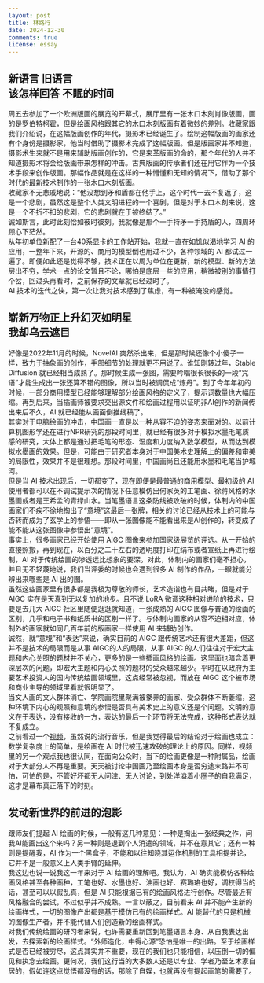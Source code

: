 ```yaml
---
layout: post
title: 林路行
date: 2024-12-30
comments: true
license: essay
---
```


## 新语言 旧语言<br>该怎样回答 不眠的时间

周五去参加了一个欧洲版画的展览的开幕式，展厅里有一张木口木刻肖像版画，画的是罗伯特柯霍，但是绘画风格跟其它的木口木刻版画有着微妙的差别。收藏家跟我们介绍说，在这幅版画创作的年代，摄影术已经诞生了。绘制这幅版画的画家还有个身份是摄影家，他当时借助了摄影术完成了这幅版画。但是版画家并不知道，摄影术生来就不是用来辅助版画创作的，它是来革版画的命的，那个年代的人并不知道摄影术将会给版画带来怎样的冲击。古典版画的传承者们还在用它作为一个技术手段来创作版画。那幅作品就是在这样的一种懵懂和无知的情况下，借助了那个时代的最新技术制作的一张木口木刻版画。
<br>
收藏家不无悲戚地说：“他没想到矛和盾都在他手上，这个时代一去不复返了，这是一个悲剧，虽然这是整个人类文明进程的一个喜剧，但是对于木口木刻来说，这是一个不折不扣的悲剧，它的悲剧就在于被终结了。”
<br>
诚如斯言，此时此刻恰如彼时彼刻。我就像是那个一手持矛一手持盾的人，四周环顾心下茫然。
<br>
从年初单位新配了一台40系显卡的工作站开始，我就一直在如饥似渴地学习 AI 的应用，一整年下来，开源的、商用的模型倒也用过不少，各种领域的 AI 都试过一遍了。即便如此还是觉得不够，技术正在以周为单位在更新，新的模型、新的方法层出不穷，学术一点的论文暂且不论，哪怕是底层一些的应用，稍微被别的事情打个岔，回过头再看时，之前保存的文章就已经过时了。
<br>
AI 技术的迭代之快，第一次让我对技术感到了焦虑，有一种被淹没的感觉。
<br>


## 崭新万物正上升幻灭如明星<br>我却乌云遮目

好像是2022年11月的时候，NovelAI 突然杀出来，但是那时候还像个小傻子一样，致力于抽象画的创作，手部细节的处理就更不用说了。谁知刚转过年，Stable Diffusion 就已经相当成熟了。那时候生成一张图，需要吟唱很长很长的一段“咒语”才能生成出一张还算不错的图像，所以当时被调侃成“炼丹”。到了今年年初的时候，一部分商用模型已经能够理解部分绘画风格的定义了，提示词数量也大幅压缩。再到后来，当插画师被要求交出源文件和绘画过程用以证明非AI创作的新闻传出来后不久，AI 就已经能从画面倒推线稿了。
<br>
其实对于电脑绘画的冲击，中国画一直是以一种从容不迫的姿态来面对的。以前计算机图形学还在进行NPR研究的那段时间里，就已经有很多对于模拟水墨毛笔质感的研究，大体上都是通过把毛笔的形态、湿度和力度纳入数学模型，从而达到模拟水墨画的效果。但是，可能由于研究者本身对于中国美术史理解上的偏差和审美的局限性，效果并不是很理想。那段时间里，中国画尚且还能用水墨和毛笔当护城河。
<br>
但是当 AI 技术出现后，一切都变了，现在即便是最普通的商用模型、最初级的 AI 使用者都可以在不调试提示次的情况下任意模仿出何家英的工笔画、徐蒋风格的水墨画或者是王希孟的青绿山水。当笔墨语言这条防线被攻破的时候，体制内的中国画家们不疾不徐地掏出了“意境”这最后一张牌，相关的讨论已经从技术上的可能与否转而成为了玄学上的参悟——即从一张图像能不能看出来是AI创作的，转变成了能不能从这张图像中参悟出“意境”。
<br>
事实上，很多画家已经开始使用 AIGC 图像来参加国家级展览的评选。从一开始的直接照搬，再到现在，以百分之二十左右的透明度打印在绢布或者宣纸上再进行绘制，AI 对于传统绘画的渗透远比想象的要深。对此，体制内的画家们毫不担心，并且无不轻蔑地说，我们当评委的时候也会遇到很多 AI 制作的作品，一眼就能分辨出来哪些是 AI 出的图。
<br>
虽然这些画家里有很多都是我极为尊敬的师长，艺术造诣也有目共睹，但是对于 AIGC 实在是天真到无以复加的地步。且不说 LoRA 微调这种相对进阶的技术，只要是去几大 AIGC 社区里随便逛逛就知道，一张成熟的 AIGC 图像与普通的绘画的区别，几乎和电子书和纸质书的区别一样了。与体制内画家的从容不迫相对应，体制外的画家就如同几百年前的版画家一样使用 AI 来辅助创作。
<br>
诚然，就“意境”和“表达”来说，确实目前的 AIGC 跟传统艺术还有很大差距，但这并不是技术的局限而是从事 AIGC的人的局限，从事 AIGC 的人们往往对于宏大主题和内心关照的题材并不关心，更多的是一些插画风格的绘画。这里面也暗含着更深层次的问题，即宏大主题和内心关照的题材的受众越来越少。平时在以政府为主要艺术投资人的国内传统绘画领域里，这点经常被忽视，而放在 AIGC 这个被市场和商业主导的领域里看就很明显了。
<br>
当文人画的文人群体消亡、学院画院里聚满被豢养的画家、受众群体不断萎缩，这种环境下内心的观照和意境的参悟是否具有美术史上的意义还是个问题。文明的意义在于表达，没有接收的一方，表达的最后一个环节将无法完成，这种形式表达就不复成立。
<br>
之前看过一个[视频](https://www.bilibili.com/festival/jzj2023?bvid=BV1m8411P7v7)，虽然说的流行音乐，但是我觉得最后的结论对于绘画也成立：数学复杂度上的简单，是绘画在 AI 时代被迅速攻破的理论上的原因。同样，视频里的另一个观点我也很认同，在面向公众时，当下的绘画更像是一种附属品，绘画对于大部分人不再是重要。天天被讨论中国画乃至绘画本身是否穷途末路并不可怕，可怕的是，不管好坏都无人问津、无人讨论，到处洋溢着小圈子的自我满足，这才是幕布真正落下的时刻。
<br>


## 发动新世界的前进的泡影

跟师友们提起 AI 绘画的时候，一般有这几种意见：一种是掏出一张经典之作，问我AI能画出这个来吗？另一种则是退到个人消遣的领域，并不在意其它；还有一种则是提醒我，AI 作为一个黑盒子，不能和以往知晓其运作机制的工具相提并论，它并不是一般意义上人类手臂的延伸。
<br>
我这边也说一说我这一年来对于 AI 绘画的理解吧。我认为，AI 确实能模仿各种绘画风格甚至各种画种，工笔也好、水墨也好、油画也好、赛璐珞也好，调校得当的话，甚至可以以假乱真，但是 AI 只能根据已有的绘画风格进行创作。尽管最近有风格融合的尝试，不过似乎并不成熟。一言以蔽之，目前看来 AI 并不能产生新的绘画样式，一切的图像产出都是基于模仿已有的绘画样式。AI 能替代的只是机械的图像生产者，并不能代替人们创造新的绘画样式。
<br>
对我们传统绘画的研习者来说，也许需要重新回到笔墨语言本身、从自我表达出发，去探索新的绘画样式。“外师造化，中得心源”恐怕是唯一的出路。至于绘画样式是否已经被穷尽，这点其实并不重要，现在的我们也只能相信，以压倒一切的偏见和执念去绘画。更何况，我们这行当的大多数人还是以专业、学者乃至艺术家自居的，假如连这点觉悟都没有的话，那除了自娱，也就再没有提起画笔的需要了。
<br>